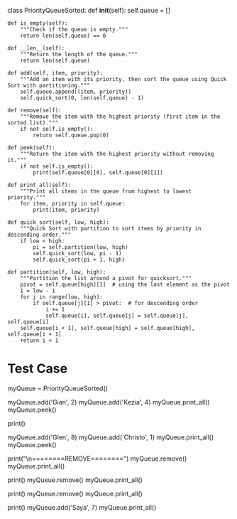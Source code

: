 class PriorityQueueSorted:
    def __init__(self):
        self.queue = []

    def is_empty(self):
        """Check if the queue is empty."""
        return len(self.queue) == 0

    def __len__(self):
        """Return the length of the queue."""
        return len(self.queue)

    def add(self, item, priority):
        """Add an item with its priority, then sort the queue using Quick Sort with partitioning."""
        self.queue.append((item, priority))
        self.quick_sort(0, len(self.queue) - 1)

    def remove(self):
        """Remove the item with the highest priority (first item in the sorted list)."""
        if not self.is_empty():
            return self.queue.pop(0)

    def peek(self):
        """Return the item with the highest priority without removing it."""
        if not self.is_empty():
            print(self.queue[0][0], self.queue[0][1])

    def print_all(self):
        """Print all items in the queue from highest to lowest priority."""
        for item, priority in self.queue:
            print(item, priority)

    def quick_sort(self, low, high):
        """Quick Sort with partition to sort items by priority in descending order."""
        if low < high:
            pi = self.partition(low, high)
            self.quick_sort(low, pi - 1)
            self.quick_sort(pi + 1, high)

    def partition(self, low, high):
        """Partition the list around a pivot for quicksort."""
        pivot = self.queue[high][1]  # using the last element as the pivot
        i = low - 1
        for j in range(low, high):
            if self.queue[j][1] > pivot:  # for descending order
                i += 1
                self.queue[i], self.queue[j] = self.queue[j], self.queue[i]
        self.queue[i + 1], self.queue[high] = self.queue[high], self.queue[i + 1]
        return i + 1

# Test Case
myQueue = PriorityQueueSorted()

myQueue.add('Gian', 2)
myQueue.add('Kezia', 4)
myQueue.print_all()
myQueue.peek()

print()

myQueue.add('Glen', 8)
myQueue.add('Christo', 1)
myQueue.print_all()
myQueue.peek()

print("\n========REMOVE========")
myQueue.remove()
myQueue.print_all()

print()
myQueue.remove()
myQueue.print_all()

print()
myQueue.remove()
myQueue.print_all()

print()
myQueue.add('Saya', 7)
myQueue.print_all()
